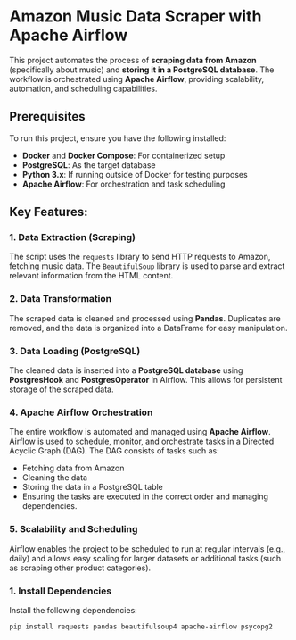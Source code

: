 # Amazon Music Data Scraper with Apache Airflow

This project automates the process of **scraping data from Amazon** (specifically about music) and **storing it in a PostgreSQL database**. The workflow is orchestrated using **Apache Airflow**, providing scalability, automation, and scheduling capabilities.
## Prerequisites
To run this project, ensure you have the following installed:
- **Docker** and **Docker Compose**: For containerized setup
- **PostgreSQL**: As the target database
- **Python 3.x**: If running outside of Docker for testing purposes
- **Apache Airflow**: For orchestration and task scheduling


## Key Features:

### 1. Data Extraction (Scraping)
The script uses the `requests` library to send HTTP requests to Amazon, fetching music data. The `BeautifulSoup` library is used to parse and extract relevant information from the HTML content.

### 2. Data Transformation
The scraped data is cleaned and processed using **Pandas**. Duplicates are removed, and the data is organized into a DataFrame for easy manipulation.

### 3. Data Loading (PostgreSQL)
The cleaned data is inserted into a **PostgreSQL database** using **PostgresHook** and **PostgresOperator** in Airflow. This allows for persistent storage of the scraped data.

### 4. Apache Airflow Orchestration
The entire workflow is automated and managed using **Apache Airflow**. Airflow is used to schedule, monitor, and orchestrate tasks in a Directed Acyclic Graph (DAG). The DAG consists of tasks such as:
- Fetching data from Amazon
- Cleaning the data
- Storing the data in a PostgreSQL table
- Ensuring the tasks are executed in the correct order and managing dependencies.

### 5. Scalability and Scheduling
Airflow enables the project to be scheduled to run at regular intervals (e.g., daily) and allows easy scaling for larger datasets or additional tasks (such as scraping other product categories).


### 1. Install Dependencies
Install the following dependencies:

```bash
pip install requests pandas beautifulsoup4 apache-airflow psycopg2
